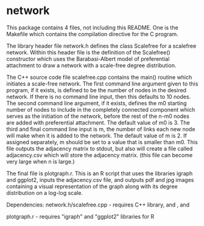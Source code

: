 # network

This package contains 4 files, not including this README. One is the Makefile which contains the compilation directive for the C program. 

The library header file network.h defines the class Scalefree for a scalefree network. Within this header file is the definition of the Scalefree() constructor which uses the Barabasi-Albert model of preferential attachment to draw a network with a scale-free degree distribution.

The C++ source code file scalefree.cpp contains the main() routine which initiates a scale-free network. The first command line argument given to this program, if it exists, is defined to be the number of nodes in the desired network. If there is no command line input, then this defaults to 10 nodes. The second command line argument, if it exists, defines the m0 starting number of nodes to include in the completely connected component which serves as the initiation of the network, before the rest of the n-m0 nodes are added with preferential attachment. The default value of m0 is 3. The third and final command line input is m, the number of links each new node will make when it is added to the network. The default value of m is 2. If assigned separately, m should be set to a value that is smaller than m0. This file outputs the adjacency matrix to stdout, but also will create a file called adjacency.csv which will store the adjacency matrix. (this file can become very large when n is large.)

The final file is plotgraph.r. This is an R script that uses the libraries igraph and ggplot2, inputs the adjacency.csv file, and outputs pdf and jpg images containing a visual representation of the graph along with its degree distribution on a log-log scale.

Dependencies:
network.h/scalefree.cpp - requires C++ <random> library, <iostream> and <fstream>, and <cmath>

plotgraph.r - requires "igraph" and "ggplot2" libraries for R
